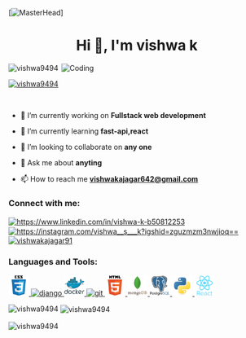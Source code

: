 















[![MasterHead](https://i.pinimg.com/originals/8f/d6/ef/8fd6ef2fd6aa31c15b938a575804e3bf.jpg)]
<h1 align="center">Hi 👋, I'm vishwa k</h1>
<img align="right"  alt="Coding" width="400" src="https://graphicriver.img.customer.envatousercontent.com/files/437020744/preview.jpg?auto=compress%2Cformat&fit=crop&crop=top&w=590&h=590&s=6eac0c18f3fb77b9886e618d265bc19f">
<p align="left"> <img src="https://komarev.com/ghpvc/?username=vishwa9494&label=Profile%20views&color=0e75b6&style=flat" alt="vishwa9494" /> </p>

<p align="left"> <a href="https://github.com/ryo-ma/github-profile-trophy"><img src="https://github-profile-trophy.vercel.app/?username=vishwa9494" alt="vishwa9494" /></a> </p>

<p align="left"> <a href="https://twitter.com/" target="blank"><img src="https://img.shields.io/twitter/follow/?logo=twitter&style=for-the-badge" alt="" /></a> </p>

- 🔭 I’m currently working on **Fullstack web development**

- 🌱 I’m currently learning **fast-api,react**

- 👯 I’m looking to collaborate on **any one**

- 💬 Ask me about **anyting**

- 📫 How to reach me **vishwakajagar642@gmail.com**

<h3 align="left">Connect with me:</h3>
<p align="left">
<a href="https://linkedin.com/in/https://www.linkedin.com/in/vishwa-k-b50812253" target="blank"><img align="center" src="https://raw.githubusercontent.com/rahuldkjain/github-profile-readme-generator/master/src/images/icons/Social/linked-in-alt.svg" alt="https://www.linkedin.com/in/vishwa-k-b50812253" height="30" width="40" /></a>
<a href="https://instagram.com/https://instagram.com/vishwa__s___k?igshid=zguzmzm3nwjioq==" target="blank"><img align="center" src="https://raw.githubusercontent.com/rahuldkjain/github-profile-readme-generator/master/src/images/icons/Social/instagram.svg" alt="https://instagram.com/vishwa__s___k?igshid=zguzmzm3nwjioq==" height="30" width="40" /></a>
<a href="https://www.leetcode.com/vishwakajagar91" target="blank"><img align="center" src="https://raw.githubusercontent.com/rahuldkjain/github-profile-readme-generator/master/src/images/icons/Social/leet-code.svg" alt="vishwakajagar91" height="30" width="40" /></a>
</p>

<h3 align="left">Languages and Tools:</h3>
<p align="left"> <a href="https://www.w3schools.com/css/" target="_blank" rel="noreferrer"> <img src="https://raw.githubusercontent.com/devicons/devicon/master/icons/css3/css3-original-wordmark.svg" alt="css3" width="40" height="40"/> </a> <a href="https://www.djangoproject.com/" target="_blank" rel="noreferrer"> <img src="https://cdn.worldvectorlogo.com/logos/django.svg" alt="django" width="40" height="40"/> </a> <a href="https://www.docker.com/" target="_blank" rel="noreferrer"> <img src="https://raw.githubusercontent.com/devicons/devicon/master/icons/docker/docker-original-wordmark.svg" alt="docker" width="40" height="40"/> </a> <a href="https://git-scm.com/" target="_blank" rel="noreferrer"> <img src="https://www.vectorlogo.zone/logos/git-scm/git-scm-icon.svg" alt="git" width="40" height="40"/> </a> <a href="https://www.w3.org/html/" target="_blank" rel="noreferrer"> <img src="https://raw.githubusercontent.com/devicons/devicon/master/icons/html5/html5-original-wordmark.svg" alt="html5" width="40" height="40"/> </a> <a href="https://www.mongodb.com/" target="_blank" rel="noreferrer"> <img src="https://raw.githubusercontent.com/devicons/devicon/master/icons/mongodb/mongodb-original-wordmark.svg" alt="mongodb" width="40" height="40"/> </a> <a href="https://www.postgresql.org" target="_blank" rel="noreferrer"> <img src="https://raw.githubusercontent.com/devicons/devicon/master/icons/postgresql/postgresql-original-wordmark.svg" alt="postgresql" width="40" height="40"/> </a> <a href="https://www.python.org" target="_blank" rel="noreferrer"> <img src="https://raw.githubusercontent.com/devicons/devicon/master/icons/python/python-original.svg" alt="python" width="40" height="40"/> </a> <a href="https://reactjs.org/" target="_blank" rel="noreferrer"> <img src="https://raw.githubusercontent.com/devicons/devicon/master/icons/react/react-original-wordmark.svg" alt="react" width="40" height="40"/> </a> </p>

<p><img align="left" src="https://github-readme-stats.vercel.app/api/top-langs?username=vishwa9494&show_icons=true&locale=en&layout=compact" alt="vishwa9494" /></p>

<p>&nbsp;<img align="center" src="https://github-readme-stats.vercel.app/api?username=vishwa9494&show_icons=true&locale=en" alt="vishwa9494" /></p>

<p><img align="center" src="https://github-readme-streak-stats.herokuapp.com/?user=vishwa9494&" alt="vishwa9494" /></p>
